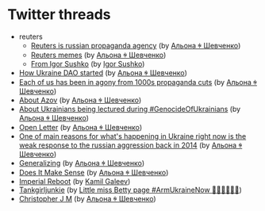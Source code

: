 # Twitter threads

* reuters
  * [Reuters is russian propaganda agency](reuters/main.md) (by [Альона ꑭ Шевченко](https://twitter.com/cryptodrftng))
  * [Reuters memes](reuters/memes.md) (by [Альона ꑭ Шевченко](https://twitter.com/cryptodrftng))
  * [From Igor Sushko](reuters/from_igor_sushko.md) (by [Igor Sushko](https://twitter.com/igorsushko))
* [How Ukraine DAO started](how_ukraine_dao_started.md) (by [Альона ꑭ Шевченко](https://twitter.com/cryptodrftng))
* [Each of us has been in agony from 1000s propaganda cuts](1000_cuts.md) (by [Альона ꑭ Шевченко](https://twitter.com/cryptodrftng))
* [About Azov](about_azov.md) (by [Альона ꑭ Шевченко](https://twitter.com/cryptodrftng))
* [About Ukrainians being lectured during #GenocideOfUkrainians](lectured_during_genocide.md) (by [Альона ꑭ Шевченко](https://twitter.com/cryptodrftng))
* [Open Letter](open_letter.md) (by [Альона ꑭ Шевченко](https://twitter.com/cryptodrftng))
* [One of main reasons for what's happening in Ukraine right now is the weak response to the russian aggression back in 2014](since_2014.md) (by [Альона ꑭ Шевченко](https://twitter.com/cryptodrftng))
* [Generalizing](generalizing.md) (by [Альона ꑭ Шевченко](https://twitter.com/cryptodrftng))
* [Does It Make Sense](does_it_make_sense.md) (by [Альона ꑭ Шевченко](https://twitter.com/cryptodrftng))
* [Imperial Reboot](imperial_reboot.md) (by [Kamil Galeev](https://twitter.com/kamilkazani))
* [Tankgirljunkie](tankgirljunkie.md) (by [Little miss Betty page #ArmUkraineNow 🖤🌻🇺🇦🌻🖤](https://twitter.com/TankGirljunkie))
* [Christopher J M](christopher_j_m.md) (by [Альона ꑭ Шевченко](https://twitter.com/cryptodrftng))
